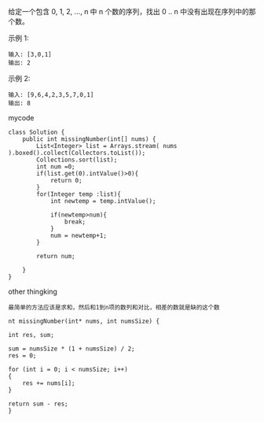 给定一个包含 0, 1, 2, ..., n 中 n 个数的序列，找出 0 .. n 中没有出现在序列中的那个数。

示例 1:
```
输入: [3,0,1]
输出: 2
```
示例 2:
```
输入: [9,6,4,2,3,5,7,0,1]
输出: 8
```
mycode
```
class Solution {
    public int missingNumber(int[] nums) {
        List<Integer> list = Arrays.stream( nums ).boxed().collect(Collectors.toList());
		Collections.sort(list);
		int num =0;
		if(list.get(0).intValue()>0){
			return 0;
		}
		for(Integer temp :list){
			int newtemp = temp.intValue();
			
			if(newtemp>num){
				break;
			}
			num = newtemp+1;
		}
		
		return num;
		
    }
}
```
other thingking
```
最简单的方法应该是求和，然后和1到n项的数列和对比，相差的数就是缺的这个数

nt missingNumber(int* nums, int numsSize) { 

int res, sum;

sum = numsSize * (1 + numsSize) / 2;
res = 0;

for (int i = 0; i < numsSize; i++)
{
    res += nums[i];
}

return sum - res;
}

```
